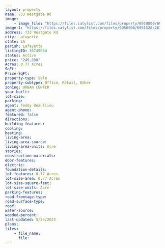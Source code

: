 ```yaml
---
layout: property
name: 733 Westgate Rd
image:
    - image_file: "https://files.catylist.com/files/property/6950000/6951528/26707166_2021_05_27_16.52.35.jpg"
image-1: "https://files.catylist.com/files/property/6950000/6951528/26707160_Google_Earth_Overlay.jpg"
address: 733 Westgate Rd
city: Lafayette
state: LA
parish: Lafayette
listingID: 30745064
status: Active
price: "249,000"
Acres: 0.77 Acres
SqFt:
Price-SqFt:
property-type: Sale
property-subtype: Office, Retail, Other
zoning: URBAN CENTER
year-built:
lot-size:
parking:
agent: Teddy Beaullieu
agent-phone:
featured: false
directions:
building-features:
cooling:
heating:
living-area:
living-area-source:
living-area-units: Acre
stories:
construction-materials:
door-features:
electric:
foundation-details:
lot-features: 0.77 Acres
lot-size-area: 0.77 Acres
lot-size-square-feet:
lot-size-units: Acre
parking-features:
road-frontage-type:
road-surface-type:
roof:
water-source:
wooded-percent:
last-updated: 5/24/2023
plans:
files:
    - file_name:
      file:
---
```


